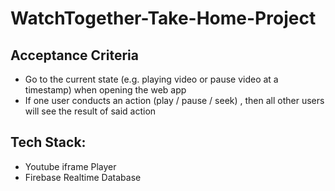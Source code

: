 # WatchTogether-Take-Home-Project

## Acceptance Criteria
- Go to the current state (e.g. playing video or pause video at a timestamp) when opening the web app
- If one user conducts an action (play / pause / seek) , then all other users will see the result of said action


## Tech Stack:
- Youtube iframe Player
- Firebase Realtime Database
